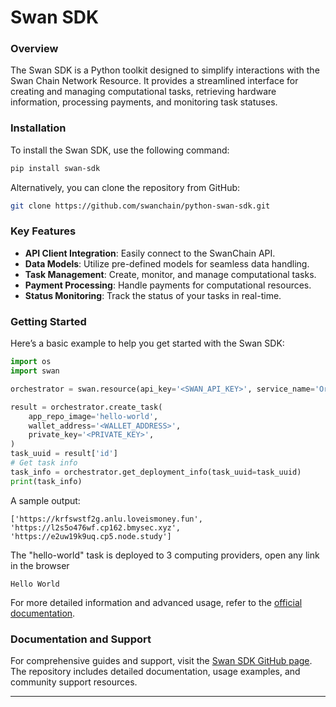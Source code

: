 # Swan SDK

### Overview

The Swan SDK is a Python toolkit designed to simplify interactions with the Swan Chain Network Resource. It provides a streamlined interface for creating and managing computational tasks, retrieving hardware information, processing payments, and monitoring task statuses.

### Installation

To install the Swan SDK, use the following command:

```bash
pip install swan-sdk
```

Alternatively, you can clone the repository from GitHub:

```bash
git clone https://github.com/swanchain/python-swan-sdk.git
```

### Key Features

* **API Client Integration**: Easily connect to the SwanChain API.
* **Data Models**: Utilize pre-defined models for seamless data handling.
* **Task Management**: Create, monitor, and manage computational tasks.
* **Payment Processing**: Handle payments for computational resources.
* **Status Monitoring**: Track the status of your tasks in real-time.

### Getting Started

Here’s a basic example to help you get started with the Swan SDK:

```python
import os
import swan

orchestrator = swan.resource(api_key='<SWAN_API_KEY>', service_name='Orchestrator')

result = orchestrator.create_task(
    app_repo_image='hello-world',
    wallet_address='<WALLET_ADDRESS>',
    private_key='<PRIVATE_KEY>',
)
task_uuid = result['id']
# Get task info
task_info = orchestrator.get_deployment_info(task_uuid=task_uuid)
print(task_info)
```

A sample output:

```
['https://krfswstf2g.anlu.loveismoney.fun', 'https://l2s5o476wf.cp162.bmysec.xyz', 'https://e2uw19k9uq.cp5.node.study']
```

The "hello-world" task is deployed to 3 computing providers, open any link in the browser&#x20;

```
Hello World
```

For more detailed information and advanced usage, refer to the [official documentation](https://github.com/swanchain/python-swan-sdk).

### Documentation and Support

For comprehensive guides and support, visit the [Swan SDK GitHub page](https://github.com/swanchain/python-swan-sdk). The repository includes detailed documentation, usage examples, and community support resources.

***
